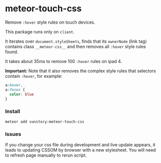 # meteor-touch-css
Remove `:hover` style rules on touch devices.

This package runs only on `client`.

It iterates over `document.styleSheets`, finds that its `ownerNode` (link tag)
contains class `__meteor-css__` and then removes all `:hover` style rules found.

It takes about 35ms to remove 100 `:hover` rules on ipad 4.

**Important:** Note that it also removes the complex style rules 
that selectors contain `:hover`, for example:

```css
a:hover,
a:focus {
  color: blue
}
```

### Install

`meteor add sunstory:meteor-touch-css`

### Issues

If you change your css file during development and live update appears,
it leads to updating CSSOM by browser with a new stylesheet.
You will need to refresh page manually to rerun script.
